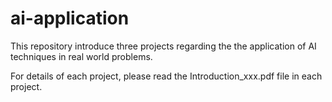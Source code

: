 # ai-application

This repository introduce three projects regarding the the application of AI techniques in real world problems.

For details of each project, please read the Introduction_xxx.pdf file in each project.
